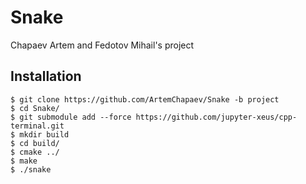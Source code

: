 # Snake
Chapaev Artem and Fedotov Mihail's project

## Installation

````
$ git clone https://github.com/ArtemChapaev/Snake -b project 
$ cd Snake/
$ git submodule add --force https://github.com/jupyter-xeus/cpp-terminal.git
$ mkdir build
$ cd build/
$ cmake ../
$ make
$ ./snake
